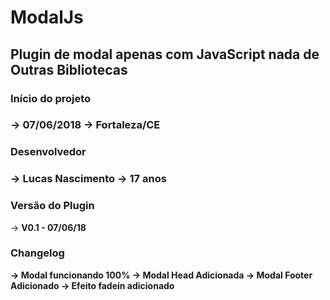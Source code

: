 # ModalJs
<h2>Plugin de modal apenas com JavaScript nada de Outras Bibliotecas</h2>

<h3>Início do projeto<h3>
    -> <b>07/06/2018</b>
    -> <b>Fortaleza/CE</b>

<h3>Desenvolvedor<h3>
    -> <b>Lucas Nascimento</b>
    -> <b>17 anos</b>

<h3>Versão do Plugin</h3>
    -> <b>V0.1 - 07/06/18</b>

<h3>Changelog</h3>
    <b>
	→ Modal funcionando 100%
    	→ Modal Head Adicionada
    	→ Modal Footer Adicionado
    	→ Efeito fadein adicionado
    </b>
